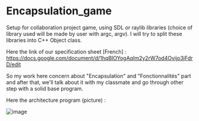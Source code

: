 # Encapsulation_game

Setup for collaboration project game, using SDL or raylib libraries (choice of library used will be made by user with argc, argv). I will try to split these libraries into C++ Object class.

Here the link of our specification sheet [French] : https://docs.google.com/document/d/1hqBIOYogAqIm2y2rW7od4Ovijo3jFdrD/edit

So my work here concern about "Encapsulation" and "Fonctionnalités" part and after that, we'll talk about it with my classmate and go through other step with a solid base program.

Here the architecture program (picture) :

![image](https://github.com/user-attachments/assets/f165e27c-00a4-4b24-9852-468a1b8180cd)
